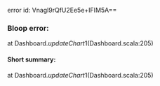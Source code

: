 error id: Vnagl9rQfU2Ee5e+IFIM5A==
### Bloop error:

at Dashboard$.updateChart$1(Dashboard.scala:205)
#### Short summary: 

at Dashboard$.updateChart$1(Dashboard.scala:205)